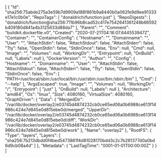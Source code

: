 [
{
"Id": "sha256:75abde275a3e59b7d9909a188f861b9a8440b0a062fe9d9ee91333e17e1c0b0e",
"RepoTags": [
"donaldrich/function:just"
],
"RepoDigests": [
"donaldrich/function@sha256:711b96b8cad52c417e7542641361248b66592b409180d841a4b3125633d88da7"
],
"Parent": "",
"Comment": "buildkit.dockerfile.v0",
"Created": "2020-07-21T04:16:07.644553947Z",
"Container": "",
"ContainerConfig": {
"Hostname": "",
"Domainname": "",
"User": "",
"AttachStdin": false,
"AttachStdout": false,
"AttachStderr": false,
"Tty": false,
"OpenStdin": false,
"StdinOnce": false,
"Env": null,
"Cmd": null,
"Image": "",
"Volumes": null,
"WorkingDir": "",
"Entrypoint": null,
"OnBuild": null,
"Labels": null
},
"DockerVersion": "",
"Author": "",
"Config": {
"Hostname": "",
"Domainname": "",
"User": "",
"AttachStdin": false,
"AttachStdout": false,
"AttachStderr": false,
"Tty": false,
"OpenStdin": false,
"StdinOnce": false,
"Env": [
"PATH=/usr/local/sbin:/usr/local/bin:/usr/sbin:/usr/bin:/sbin:/bin"
],
"Cmd": [
"--help"
],
"ArgsEscaped": true,
"Image": "",
"Volumes": null,
"WorkingDir": "/",
"Entrypoint": [
"just"
],
"OnBuild": null,
"Labels": null
},
"Architecture": "amd64",
"Os": "linux",
"Size": 4080160,
"VirtualSize": 4080160,
"GraphDriver": {
"Data": {
"MergedDir": "/var/lib/docker/overlay2/e03745d4874232cb0ce65ed06a0b6988ce613f14986c424e7d845e0d815ebe0d/merged",
"UpperDir": "/var/lib/docker/overlay2/e03745d4874232cb0ce65ed06a0b6988ce613f14986c424e7d845e0d815ebe0d/diff",
"WorkDir": "/var/lib/docker/overlay2/e03745d4874232cb0ce65ed06a0b6988ce613f14986c424e7d845e0d815ebe0d/work"
},
"Name": "overlay2"
},
"RootFS": {
"Type": "layers",
"Layers": [
"sha256:7b213dbdd0f4bed5473861f4d81028170bdd3c2c7b281377d0a0bd6d9cb08a4d"
]
},
"Metadata": {
"LastTagTime": "0001-01-01T00:00:00Z"
}
}
]
